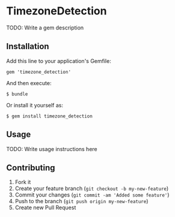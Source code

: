 # TimezoneDetection

TODO: Write a gem description

## Installation

Add this line to your application's Gemfile:

    gem 'timezone_detection'

And then execute:

    $ bundle

Or install it yourself as:

    $ gem install timezone_detection

## Usage

TODO: Write usage instructions here

## Contributing

1. Fork it
2. Create your feature branch (`git checkout -b my-new-feature`)
3. Commit your changes (`git commit -am 'Added some feature'`)
4. Push to the branch (`git push origin my-new-feature`)
5. Create new Pull Request

